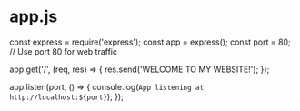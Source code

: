 # app.js

const express = require('express');
const app = express();
const port = 80; // Use port 80 for web traffic

app.get('/', (req, res) => {
  res.send('WELCOME TO MY WEBSITE!');
});

app.listen(port, () => {
  console.log(`App listening at http://localhost:${port}`);
});
